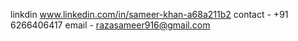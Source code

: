 linkdin www.linkedin.com/in/sameer-khan-a68a211b2
contact - +91 6266406417 
email - razasameer916@gmail.com
